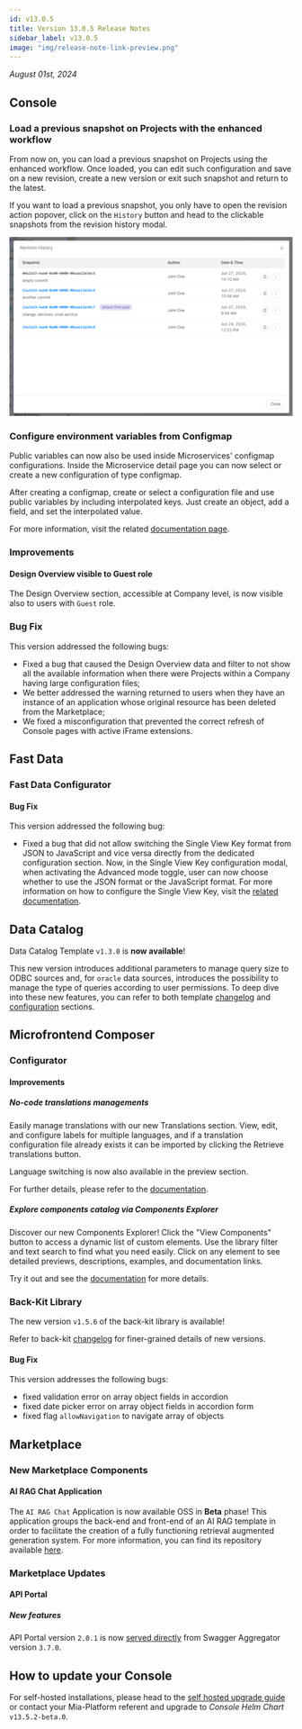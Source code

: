 ```yaml
---
id: v13.0.5
title: Version 13.0.5 Release Notes
sidebar_label: v13.0.5
image: "img/release-note-link-preview.png"
---
```


_August 01st, 2024_

## Console

### Load a previous snapshot on Projects with the enhanced workflow

From now on, you can load a previous snapshot on Projects using the enhanced workflow. Once loaded, you can edit such configuration and save on a new revision, create a new version or exit such snapshot and return to the latest.  

If you want to load a previous snapshot, you only have to open the revision action popover, click on the `History` button and head to the clickable snapshots from the revision history modal. 

![Load Snapshot](img/load-snapshot.png)

### Configure environment variables from Configmap

Public variables can now also be used inside Microservices' configmap configurations. Inside the Microservice detail page you can now select or create a new configuration of type configmap.

After creating a configmap, create or select a configuration file and use public variables by including interpolated keys. Just create an object, add a field, and set the interpolated value.

For more information, visit the related [documentation page](/development_suite/api-console/api-design/public_variables.md#how-to-use-a-public-variable-in-a-configmap-configuration).

### Improvements

#### Design Overview visible to Guest role

The Design Overview section, accessible at Company level, is now visible also to users with `Guest` role.  

### Bug Fix

This version addressed the following bugs:

* Fixed a bug that caused the Design Overview data and filter to not show all the available information when there were Projects within a Company having large configuration files;
* We better addressed the warning returned to users when they have an instance of an application whose original resource has been deleted from the Marketplace;
* We fixed a misconfiguration that prevented the correct refresh of Console pages with active iFrame extensions.

## Fast Data

### Fast Data Configurator

#### Bug Fix

This version addressed the following bug:

* Fixed a bug that did not allow switching the Single View Key format from JSON to JavaScript and vice versa directly from the dedicated configuration section. Now, in the Single View Key configuration modal, when activating the Advanced mode toggle, user can now choose whether to use the JSON format or the JavaScript format. For more information on how to configure the Single View Key, visit the [related documentation](/fast_data/configuration/config_maps/singleViewKey.md#choose-between-json-and-javascript-format-in-advanced-mode).

## Data Catalog

Data Catalog Template `v1.3.0` is **now available**!

This new version introduces additional parameters to manage query size to ODBC sources and, for `oracle` data sources, introduces the possibility to manage the type of queries according to user permissions. To deep dive into these new features, you can refer to both template [changelog](/runtime_suite_templates/data-catalog/changelog.md) and [configuration](/runtime_suite_templates/data-catalog/20_configuration.md) sections.

## Microfrontend Composer

### Configurator

#### Improvements

##### No-code translations managements

Easily manage translations with our new Translations section. View, edit, and configure labels for multiple languages, and if a translation configuration file already exists it can be imported by clicking the Retrieve translations button. 

Language switching is now also available in the preview section.

For further details, please refer to the [documentation](/microfrontend-composer/composer/10_structure.md#translations).

##### Explore components catalog via Components Explorer

Discover our new Components Explorer! Click the "View Components" button to access a dynamic list of custom elements. Use the library filter and text search to find what you need easily. Click on any element to see detailed previews, descriptions, examples, and documentation links. 

Try it out and see the [documentation](/microfrontend-composer/composer/10_structure.md#components-explorer) for more details.

### Back-Kit Library

The new version `v1.5.6` of the back-kit library is available!

Refer to back-kit [changelog](/microfrontend-composer/back-kit/changelog.md) for finer-grained details of new versions.

#### Bug Fix

This version addresses the following bugs:

* fixed validation error on array object fields in accordion
* fixed date picker error on array object fields in accordion form
* fixed flag `allowNavigation` to navigate array of objects

## Marketplace

### New Marketplace Components

#### AI RAG Chat Application 

The `AI RAG Chat` Application is now available OSS in **Beta** phase! This application groups the back-end and front-end of an AI RAG template in order to facilitate the creation of a fully functioning retrieval augmented generation system. For more information, you can find its repository available [here](https://github.com/mia-platform/ai-rag-template-chat).

### Marketplace Updates

#### API Portal

##### New features

API Portal version `2.0.1` is now [served directly](/runtime_suite/swagger-aggregator/30_apis.md#static-route) from Swagger Aggregator version `3.7.0`.

## How to update your Console

For self-hosted installations, please head to the [self hosted upgrade guide](/infrastructure/self-hosted/installation-chart/100_how-to-upgrade.md) or contact your Mia-Platform referent and upgrade to _Console Helm Chart_ `v13.5.2-beta.0`.
